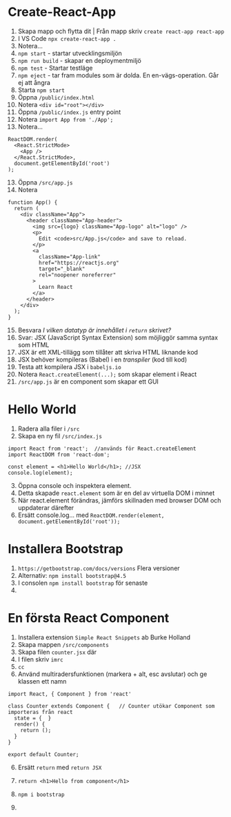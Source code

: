 # Create-React-App

1. Skapa mapp och flytta dit | Från mapp skriv ```create react-app react-app```
2. I VS Code ```npx create-react-app .```
3. Notera...
4. ```npm start``` - startar utvecklingsmiljön
5. ```npm run build``` - skapar en deploymentmiljö
6. ```npm test``` - Startar testläge
7. ```npm eject``` - tar fram modules som är dolda. En en-vägs-operation. Går ej att ångra
8. Starta ```npm start```
9. Öppna ```/public/index.html```
10. Notera ```<div id="root"></div>```
11. Öppna ```/public/index.js``` entry point 
12. Notera ```import App from './App';```
13. Notera...

```
ReactDOM.render(
  <React.StrictMode>
    <App />
  </React.StrictMode>,
  document.getElementById('root')
);
```

13. Öppna ```/src/app.js```
14. Notera

```
function App() {
  return (
    <div className="App">
      <header className="App-header">
        <img src={logo} className="App-logo" alt="logo" />
        <p>
          Edit <code>src/App.js</code> and save to reload.
        </p>
        <a
          className="App-link"
          href="https://reactjs.org"
          target="_blank"
          rel="noopener noreferrer"
        >
          Learn React
        </a>
      </header>
    </div>
  );
}
```

15. Besvara *I vilken datatyp är innehållet i ```return``` skrivet?*
17. Svar: JSX (JavaScript Syntax Extension) som möjliggör samma syntax som HTML
18. JSX är ett XML-tillägg som tillåter att skriva HTML liknande kod
19. JSX behöver kompileras (Babel) i en *transpiler* (kod till kod)
20. Testa att kompilera JSX i ```babeljs.io```
21. Notera ```React.createElement(...);``` som skapar element i React
22. ```/src/app.js``` är en component som skapar ett GUI

# Hello World

1. Radera alla filer i ```/src```
2. Skapa en ny fil ```/src/index.js```

```
import React from 'react';  //används för React.createElement
import ReactDOM from 'react-dom';

const element = <h1>Hello World</h1>; //JSX
console.log(element);
```

3. Öppna console och inspektera element. 
4. Detta skapade ```react.element``` som är en del av virtuella DOM i minnet
5. När react.element förändras, jämförs skillnaden med browser DOM och uppdaterar därefter
6. Ersätt console.log... med ```ReactDOM.render(element, document.getElementById('root'));```

# Installera Bootstrap

1. ```https://getbootstrap.com/docs/versions``` Flera versioner
2. Alternativ: ```npm install bootstrap@4.5```
3. I consolen ```npm install bootstrap``` för senaste
4. 

# En första React Component

1. Installera extension ```Simple React Snippets``` ab Burke Holland
1. Skapa mappen ```/src/components```
2. Skapa filen ```counter.jsx``` där
3. I filen skriv ```imrc```
4. ```cc```
5. Använd multiradersfunktionen (markera + alt, esc avslutar) och ge klassen ett namn

```
import React, { Component } from 'react'

class Counter extends Component {   // Counter utökar Component som importeras från react
  state = {  } 
  render() { 
    return ();
  }
}
 
export default Counter;
```

6. Ersätt ```return``` med ```return JSX```
7. ```return <h1>Hello from component</h1>```

24. ```npm i bootstrap```
25. 
